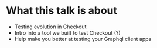 # What this talk is about

- Testing evolution in Checkout
- Intro into a tool we built to test Checkout (?)
- Help make you better at testing your Graphql client apps

